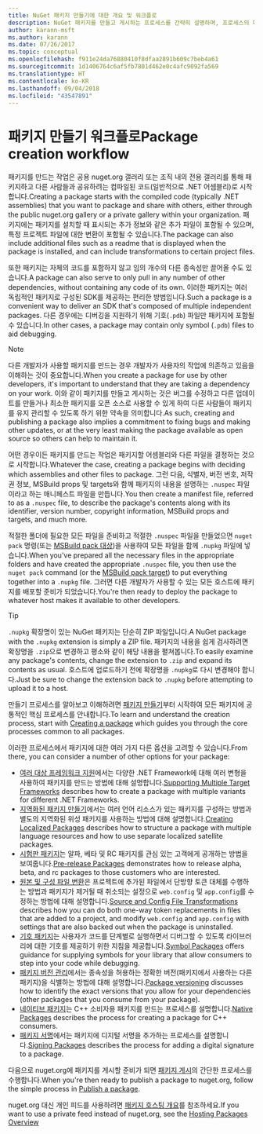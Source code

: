 ```yaml
---
title: NuGet 패키지 만들기에 대한 개요 및 워크플로
description: NuGet 패키지를 만들고 게시하는 프로세스를 간략히 설명하며, 프로세스의 다른 특정 부분에 대한 링크가 포함되어 있습니다.
author: karann-msft
ms.author: karann
ms.date: 07/26/2017
ms.topic: conceptual
ms.openlocfilehash: f911e24da76880410f8dfaa2891b609c7beb4a61
ms.sourcegitcommit: 1d1406764c6af5fb7801d462e0c4afc9092fa569
ms.translationtype: HT
ms.contentlocale: ko-KR
ms.lasthandoff: 09/04/2018
ms.locfileid: "43547891"
---
```

# <a name="package-creation-workflow"></a><span data-ttu-id="c5d6c-103">패키지 만들기 워크플로</span><span class="sxs-lookup"><span data-stu-id="c5d6c-103">Package creation workflow</span></span>

<span data-ttu-id="c5d6c-104">패키지를 만드는 작업은 공용 nuget.org 갤러리 또는 조직 내의 전용 갤러리를 통해 패키지하고 다른 사람들과 공유하려는 컴파일된 코드(일반적으로 .NET 어셈블리)로 시작합니다.</span><span class="sxs-lookup"><span data-stu-id="c5d6c-104">Creating a package starts with the compiled code (typically .NET assemblies) that you want to package and share with others, either through the public nuget.org gallery or a private gallery within your organization.</span></span> <span data-ttu-id="c5d6c-105">패키지에는 패키지를 설치할 때 표시되는 추가 정보와 같은 추가 파일이 포함될 수 있으며, 특정 프로젝트 파일에 대한 변환이 포함될 수 있습니다.</span><span class="sxs-lookup"><span data-stu-id="c5d6c-105">The package can also include additional files such as a readme that is displayed when the package is installed, and can include transformations to certain project files.</span></span>

<span data-ttu-id="c5d6c-106">또한 패키지는 자체의 코드를 포함하지 않고 임의 개수의 다른 종속성만 끌어올 수도 있습니다.</span><span class="sxs-lookup"><span data-stu-id="c5d6c-106">A package can also serve to only pull in any number of other dependencies, without containing any code of its own.</span></span> <span data-ttu-id="c5d6c-107">이러한 패키지는 여러 독립적인 패키지로 구성된 SDK를 제공하는 편리한 방법입니다.</span><span class="sxs-lookup"><span data-stu-id="c5d6c-107">Such a package is a convenient way to deliver an SDK that's composed of multiple independent packages.</span></span> <span data-ttu-id="c5d6c-108">다른 경우에는 디버깅을 지원하기 위해 기호(`.pdb`) 파일만 패키지에 포함될 수 있습니다.</span><span class="sxs-lookup"><span data-stu-id="c5d6c-108">In other cases, a package may contain only symbol (`.pdb`) files to aid debugging.</span></span>

> [!Note]
> <span data-ttu-id="c5d6c-109">다른 개발자가 사용할 패키지를 만드는 경우 개발자가 사용자의 작업에 의존하고 있음을 이해하는 것이 중요합니다.</span><span class="sxs-lookup"><span data-stu-id="c5d6c-109">When you create a package for use by other developers, it's important to understand that they are taking a dependency on your work.</span></span> <span data-ttu-id="c5d6c-110">이와 같이 패키지를 만들고 게시하는 것은 버그를 수정하고 다른 업데이트를 만들거나 최소한 패키지를 오픈 소스로 사용할 수 있게 하여 다른 사람들이 패키지를 유지 관리할 수 있도록 하기 위한 약속을 의미합니다.</span><span class="sxs-lookup"><span data-stu-id="c5d6c-110">As such, creating and publishing a package also implies a commitment to fixing bugs and making other updates, or at the very least making the package available as open source so others can help to maintain it.</span></span>

<span data-ttu-id="c5d6c-111">어떤 경우이든 패키지를 만드는 작업은 패키지할 어셈블리와 다른 파일을 결정하는 것으로 시작합니다.</span><span class="sxs-lookup"><span data-stu-id="c5d6c-111">Whatever the case, creating a package begins with deciding which assemblies and other files to package.</span></span> <span data-ttu-id="c5d6c-112">그런 다음, 식별자, 버전 번호, 저작권 정보, MSBuild props 및 targets와 함께 패키지의 내용을 설명하는 `.nuspec` 파일이라고 하는 매니페스트 파일을 만듭니다.</span><span class="sxs-lookup"><span data-stu-id="c5d6c-112">You then create a manifest file, referred to as a `.nuspec` file, to describe the package's contents along with its identifier, version number, copyright information, MSBuild props and targets, and much more.</span></span>

<span data-ttu-id="c5d6c-113">적절한 폴더에 필요한 모든 파일을 준비하고 적절한 `.nuspec` 파일을 만들었으면 `nuget pack` 명령(또는 [MSBuild pack 대상](../reference/msbuild-targets.md))을 사용하여 모든 파일을 함께 `.nupkg` 파일에 넣습니다.</span><span class="sxs-lookup"><span data-stu-id="c5d6c-113">When you've prepared all the necessary files in the appropriate folders and have created the appropriate `.nuspec` file, you then use the `nuget pack` command (or the [MSBuild pack target](../reference/msbuild-targets.md)) to put everything together into a `.nupkg` file.</span></span> <span data-ttu-id="c5d6c-114">그러면 다른 개발자가 사용할 수 있는 모든 호스트에 패키지를 배포할 준비가 되었습니다.</span><span class="sxs-lookup"><span data-stu-id="c5d6c-114">You're then ready to deploy the package to whatever host makes it available to other developers.</span></span>

> [!Tip]
> <span data-ttu-id="c5d6c-115">`.nupkg` 확장명이 있는 NuGet 패키지는 단순히 ZIP 파일입니다.</span><span class="sxs-lookup"><span data-stu-id="c5d6c-115">A NuGet package with the `.nupkg` extension is simply a ZIP file.</span></span> <span data-ttu-id="c5d6c-116">패키지의 내용을 쉽게 검사하려면 확장명을 `.zip`으로 변경하고 평소와 같이 해당 내용을 펼쳐봅니다.</span><span class="sxs-lookup"><span data-stu-id="c5d6c-116">To easily examine any package's contents, change the extension to `.zip` and expand its contents as usual.</span></span> <span data-ttu-id="c5d6c-117">호스트에 업로드하기 전에 확장명을 `.nupkg`로 다시 변경해야 합니다.</span><span class="sxs-lookup"><span data-stu-id="c5d6c-117">Just be sure to change the extension back to `.nupkg` before attempting to upload it to a host.</span></span>

<span data-ttu-id="c5d6c-118">만들기 프로세스를 알아보고 이해하려면 [패키지 만들기](../create-packages/creating-a-package.md)부터 시작하여 모든 패키지에 공통적인 핵심 프로세스를 안내합니다.</span><span class="sxs-lookup"><span data-stu-id="c5d6c-118">To learn and understand the creation process, start with [Creating a package](../create-packages/creating-a-package.md) which guides you through the core processes common to all packages.</span></span>

<span data-ttu-id="c5d6c-119">이러한 프로세스에서 패키지에 대한 여러 가지 다른 옵션을 고려할 수 있습니다.</span><span class="sxs-lookup"><span data-stu-id="c5d6c-119">From there, you can consider a number of other options for your package:</span></span>

- <span data-ttu-id="c5d6c-120">[여러 대상 프레임워크 지원](../create-packages/supporting-multiple-target-frameworks.md)에서는 다양한 .NET Framework에 대해 여러 변형을 사용하여 패키지를 만드는 방법에 대해 설명합니다.</span><span class="sxs-lookup"><span data-stu-id="c5d6c-120">[Supporting Multiple Target Frameworks](../create-packages/supporting-multiple-target-frameworks.md) describes how to create a package with multiple variants for different .NET Frameworks.</span></span>
- <span data-ttu-id="c5d6c-121">[지역화된 패키지 만들기](../create-packages/creating-localized-packages.md)에서는 여러 언어 리소스가 있는 패키지를 구성하는 방법과 별도의 지역화된 위성 패키지를 사용하는 방법에 대해 설명합니다.</span><span class="sxs-lookup"><span data-stu-id="c5d6c-121">[Creating Localized Packages](../create-packages/creating-localized-packages.md) describes how to structure a package with multiple language resources and how to use separate localized satellite packages.</span></span>
- <span data-ttu-id="c5d6c-122">[시험판 패키지](../create-packages/prerelease-packages.md)는 알파, 베타 및 RC 패키지를 관심 있는 고객에게 공개하는 방법을 보여줍니다.</span><span class="sxs-lookup"><span data-stu-id="c5d6c-122">[Pre-release Packages](../create-packages/prerelease-packages.md) demonstrates how to release alpha, beta, and rc packages to those customers who are interested.</span></span>
- <span data-ttu-id="c5d6c-123">[원본 및 구성 파일 변환](../create-packages/source-and-config-file-transformations.md)은 프로젝트에 추가된 파일에서 단방향 토큰 대체를 수행하는 방법과 패키지가 제거될 때 취소되는 설정으로 `web.config` 및 `app.config`를 수정하는 방법에 대해 설명합니다.</span><span class="sxs-lookup"><span data-stu-id="c5d6c-123">[Source and Config File Transformations](../create-packages/source-and-config-file-transformations.md) describes how you can do both one-way token replacements in files that are added to a project, and modify `web.config` and `app.config` with settings that are also backed out when the package is uninstalled.</span></span>
- <span data-ttu-id="c5d6c-124">[기호 패키지](../create-packages/symbol-packages.md)는 사용자가 코드를 단계별로 실행하면서 디버그할 수 있도록 라이브러리에 대한 기호를 제공하기 위한 지침을 제공합니다.</span><span class="sxs-lookup"><span data-stu-id="c5d6c-124">[Symbol Packages](../create-packages/symbol-packages.md) offers guidance for supplying symbols for your library that allow consumers to step into your code while debugging.</span></span>
- <span data-ttu-id="c5d6c-125">[패키지 버전 관리](../reference/package-versioning.md)에서는 종속성을 허용하는 정확한 버전(패키지에서 사용하는 다른 패키지)을 식별하는 방법에 대해 설명합니다.</span><span class="sxs-lookup"><span data-stu-id="c5d6c-125">[Package versioning](../reference/package-versioning.md) discusses how to identify the exact versions that you allow for your dependencies (other packages that you consume from your package).</span></span>
- <span data-ttu-id="c5d6c-126">[네이티브 패키지](../create-packages/native-packages.md)는 C++ 소비자용 패키지를 만드는 프로세스를 설명합니다.</span><span class="sxs-lookup"><span data-stu-id="c5d6c-126">[Native Packages](../create-packages/native-packages.md) describes the process for creating a package for C++ consumers.</span></span>
- <span data-ttu-id="c5d6c-127">[패키지 서명](../create-packages/sign-a-package.md)에서는 패키지에 디지털 서명을 추가하는 프로세스를 설명합니다.</span><span class="sxs-lookup"><span data-stu-id="c5d6c-127">[Signing Packages](../create-packages/sign-a-package.md) describes the process for adding a digital signature to a package.</span></span>

<span data-ttu-id="c5d6c-128">다음으로 nuget.org에 패키지를 게시할 준비가 되면 [패키지 게시](../create-packages/publish-a-package.md)의 간단한 프로세스를 수행합니다.</span><span class="sxs-lookup"><span data-stu-id="c5d6c-128">When you're then ready to publish a package to nuget.org, follow the simple process in [Publish a package](../create-packages/publish-a-package.md).</span></span>

<span data-ttu-id="c5d6c-129">nuget.org 대신 개인 피드를 사용하려면 [패키지 호스팅 개요](../hosting-packages/overview.md)를 참조하세요.</span><span class="sxs-lookup"><span data-stu-id="c5d6c-129">If you want to use a private feed instead of nuget.org, see the [Hosting Packages Overview](../hosting-packages/overview.md)</span></span>
